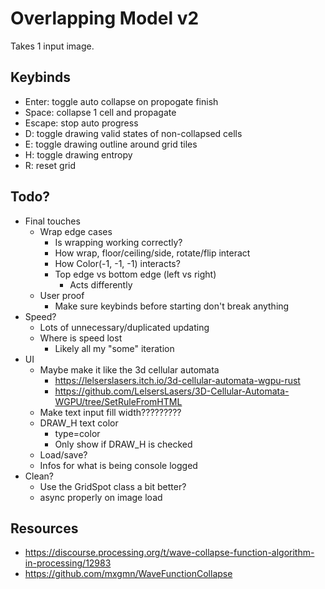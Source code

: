 # Overlapping Model v2

Takes 1 input image.

## Keybinds

- Enter: toggle auto collapse on propogate finish
- Space: collapse 1 cell and propagate
- Escape: stop auto progress
- D: toggle drawing valid states of non-collapsed cells
- E: toggle drawing outline around grid tiles
- H: toggle drawing entropy
- R: reset grid

## Todo?

- Final touches
    - Wrap edge cases
        - Is wrapping working correctly?
        - How wrap, floor/ceiling/side, rotate/flip interact 
        - How Color(-1, -1, -1) interacts?
        - Top edge vs bottom edge (left vs right)
            - Acts differently
    - User proof
        - Make sure keybinds before starting don't break anything
- Speed?
    - Lots of unnecessary/duplicated updating
    - Where is speed lost
        - Likely all my "some" iteration
- UI
    - Maybe make it like the 3d cellular automata
        - https://lelserslasers.itch.io/3d-cellular-automata-wgpu-rust
        - https://github.com/LelsersLasers/3D-Cellular-Automata-WGPU/tree/SetRuleFromHTML
    - Make text input fill width?????????
    - DRAW_H text color
        - type=color
        - Only show if DRAW_H is checked
    - Load/save?
    - Infos for what is being console logged
- Clean?
    - Use the GridSpot class a bit better?
    - async properly on image load
## Resources

- https://discourse.processing.org/t/wave-collapse-function-algorithm-in-processing/12983
- https://github.com/mxgmn/WaveFunctionCollapse
